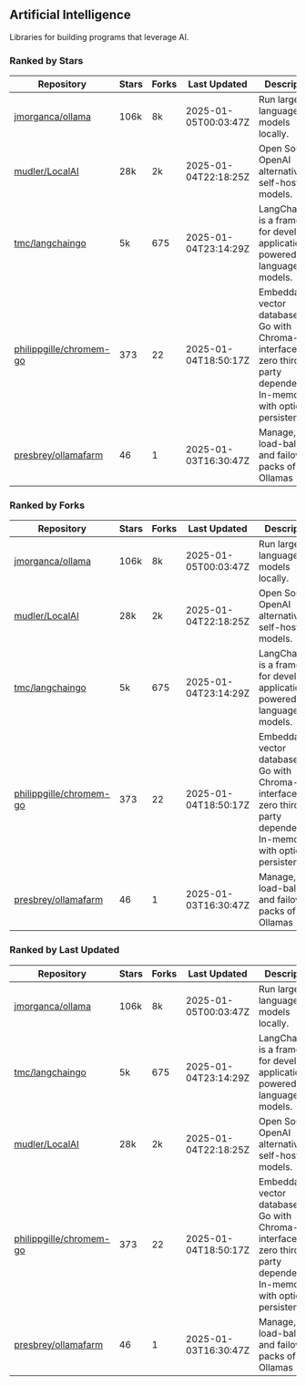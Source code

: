## Artificial Intelligence

Libraries for building programs that leverage AI.

### Ranked by Stars

| Repository | Stars | Forks | Last Updated | Description | 
|------------|-------|-------|--------------|-------------|
| [jmorganca/ollama](https://github.com/jmorganca/ollama) | 106k | 8k | 2025-01-05T00:03:47Z |  Run large language models locally. |
| [mudler/LocalAI](https://github.com/mudler/LocalAI) | 28k | 2k | 2025-01-04T22:18:25Z |  Open Source OpenAI alternative, self-host AI models. |
| [tmc/langchaingo](https://github.com/tmc/langchaingo) | 5k | 675 | 2025-01-04T23:14:29Z |  LangChainGo is a framework for developing applications powered by language models. |
| [philippgille/chromem-go](https://github.com/philippgille/chromem-go) | 373 | 22 | 2025-01-04T18:50:17Z |  Embeddable vector database for Go with Chroma-like interface and zero third-party dependencies. In-memory with optional persistence. |
| [presbrey/ollamafarm](https://github.com/presbrey/ollamafarm) | 46 | 1 | 2025-01-03T16:30:47Z |  Manage, load-balance, and failover packs of Ollamas |

### Ranked by Forks

| Repository | Stars | Forks | Last Updated | Description | 
|------------|-------|-------|--------------|-------------|
| [jmorganca/ollama](https://github.com/jmorganca/ollama) | 106k | 8k | 2025-01-05T00:03:47Z |  Run large language models locally. |
| [mudler/LocalAI](https://github.com/mudler/LocalAI) | 28k | 2k | 2025-01-04T22:18:25Z |  Open Source OpenAI alternative, self-host AI models. |
| [tmc/langchaingo](https://github.com/tmc/langchaingo) | 5k | 675 | 2025-01-04T23:14:29Z |  LangChainGo is a framework for developing applications powered by language models. |
| [philippgille/chromem-go](https://github.com/philippgille/chromem-go) | 373 | 22 | 2025-01-04T18:50:17Z |  Embeddable vector database for Go with Chroma-like interface and zero third-party dependencies. In-memory with optional persistence. |
| [presbrey/ollamafarm](https://github.com/presbrey/ollamafarm) | 46 | 1 | 2025-01-03T16:30:47Z |  Manage, load-balance, and failover packs of Ollamas |

### Ranked by Last Updated

| Repository | Stars | Forks | Last Updated | Description | 
|------------|-------|-------|--------------|-------------|
| [jmorganca/ollama](https://github.com/jmorganca/ollama) | 106k | 8k | 2025-01-05T00:03:47Z |  Run large language models locally. |
| [tmc/langchaingo](https://github.com/tmc/langchaingo) | 5k | 675 | 2025-01-04T23:14:29Z |  LangChainGo is a framework for developing applications powered by language models. |
| [mudler/LocalAI](https://github.com/mudler/LocalAI) | 28k | 2k | 2025-01-04T22:18:25Z |  Open Source OpenAI alternative, self-host AI models. |
| [philippgille/chromem-go](https://github.com/philippgille/chromem-go) | 373 | 22 | 2025-01-04T18:50:17Z |  Embeddable vector database for Go with Chroma-like interface and zero third-party dependencies. In-memory with optional persistence. |
| [presbrey/ollamafarm](https://github.com/presbrey/ollamafarm) | 46 | 1 | 2025-01-03T16:30:47Z |  Manage, load-balance, and failover packs of Ollamas |

